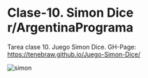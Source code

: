 # Clase-10. Simon Dice r/ArgentinaPrograma
 Tarea clase 10. Juego Simon Dice.
 GH-Page: https://tenebraw.github.io/Juego-Simon-Dice/

 
![simon](https://github.com/Tenebraw/Clase-10.-Simon-Dice-r-ArgentinaPrograma/assets/32946589/7e8ad4e8-f222-4a10-8586-f147377c0606)
